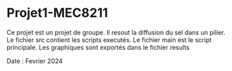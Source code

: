 # Projet1-MEC8211

Ce projet est un projet de groupe.
Il resout la diffusion du sel dans un pilier.
Le fichier src contient les scripts executés.
Le fichier main est le script principale.
Les graphiques sont exportés dans le fichier results

Date : Fevrier 2024
